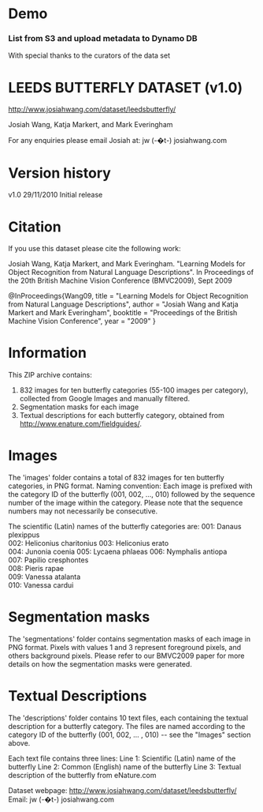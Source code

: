 # Demo

### List from S3 and upload metadata to Dynamo DB

With special thanks to the curators of the data set

LEEDS BUTTERFLY DATASET (v1.0)
==============================
http://www.josiahwang.com/dataset/leedsbutterfly/

Josiah Wang, Katja Markert, and Mark Everingham

For any enquiries please email Josiah at: jw (-�t-) josiahwang.com


Version history
===============
v1.0    29/11/2010    Initial release


Citation
========
If you use this dataset please cite the following work:

Josiah Wang, Katja Markert, and Mark Everingham.
"Learning Models for Object Recognition from Natural Language Descriptions".
In Proceedings of the 20th British Machine Vision Conference (BMVC2009), Sept 2009

@InProceedings{Wang09,
   title = "Learning Models for Object Recognition from Natural Language Descriptions",
   author = "Josiah Wang and Katja Markert and Mark Everingham",
   booktitle = "Proceedings of the British Machine Vision Conference",
   year = "2009"
}



Information
===========
This ZIP archive contains:
1. 832 images for ten butterfly categories (55-100 images per category), collected from Google Images and manually filtered.
2. Segmentation masks for each image
3. Textual descriptions for each butterfly category, obtained from http://www.enature.com/fieldguides/.


Images
======
The 'images' folder contains a total of 832 images for ten butterfly categories, in PNG format.
Naming convention: Each image is prefixed with the category ID of the butterfly (001, 002, ..., 010) followed by the sequence number of the image within the category. Please note that the sequence numbers may not necessarily be consecutive.

The scientific (Latin) names of the butterfly categories are:
001: Danaus plexippus	
002: Heliconius charitonius	
003: Heliconius erato	
004: Junonia coenia	
005: Lycaena phlaeas
006: Nymphalis antiopa	
007: Papilio cresphontes	
008: Pieris rapae	
009: Vanessa atalanta	
010: Vanessa cardui


Segmentation masks
==================
The 'segmentations' folder contains segmentation masks of each image in PNG format. Pixels with values 1 and 3 represent foreground pixels, and others background pixels.
Please refer to our BMVC2009 paper for more details on how the segmentation masks were generated.


Textual Descriptions
====================
The 'descriptions' folder contains 10 text files, each containing the textual description for a butterfly category. 
The files are named according to the category ID of the butterfly (001, 002, ... , 010) -- see the "Images" section above.

Each text file contains three lines:
Line 1: Scientific (Latin) name of the butterfly
Line 2: Common (English) name of the butterfly
Line 3: Textual description of the butterfly from eNature.com



Dataset webpage: http://www.josiahwang.com/dataset/leedsbutterfly/
Email: jw (-�t-) josiahwang.com